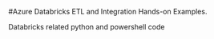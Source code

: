 #Azure Databricks ETL and Integration Hands-on Examples.

Databricks related python and powershell code
